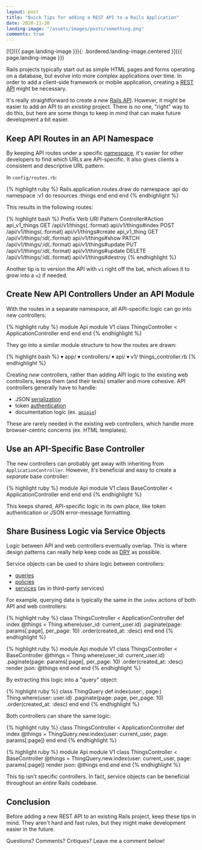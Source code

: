 ```yaml
---
layout: post
title: "Quick Tips for adding a REST API to a Rails Application"
date: 2020-11-30
landing-image: "/assets/images/posts/something.png"
comments: true
---
```


[![]({{ page.landing-image }}){: .bordered.landing-image.centered }]({{ page.landing-image }})

Rails projects typically start out as simple HTML pages and forms operating on a database, but evolve into more complex applications over time. In order to add a client-side framework or mobile application, creating a [REST API](https://restfulapi.net/) might be necessary.

It's really straightforward to create a _new_ [Rails API](https://guides.rubyonrails.org/api_app.html). However, it might be easier to add an API to an _existing_ project. There is no one, "right" way to do this, but here are some things to keep in mind that can make future development a bit easier.

## Keep API Routes in an API Namespace

By keeping API routes under a specific [namespace](https://guides.rubyonrails.org/routing.html#controller-namespaces-and-routing), it's easier for other developers to find which URLs are API-specific. It also gives clients a consistent and descriptive URL pattern.

In `config/routes.rb`:

{% highlight ruby %}
Rails.application.routes.draw do
  namespace :api do
    namespace :v1 do
      resources :things
    end
  end
end
{% endhighlight %}

This results in the following routes:

{% highlight bash %}
       Prefix Verb   URI Pattern                     Controller#Action
api_v1_things GET    /api/v1/things(.:format)        api/v1/things#index
              POST   /api/v1/things(.:format)        api/v1/things#create
 api_v1_thing GET    /api/v1/things/:id(.:format)    api/v1/things#show
              PATCH  /api/v1/things/:id(.:format)    api/v1/things#update
              PUT    /api/v1/things/:id(.:format)    api/v1/things#update
              DELETE /api/v1/things/:id(.:format)    api/v1/things#destroy
{% endhighlight %}

Another tip is to version the API with `v1` right off the bat, which allows it to grow into a `v2` if needed.

## Create New API Controllers Under an API Module

With the routes in a separate namespace, all API-specific logic can go into new controllers:

{% highlight ruby %}
module Api
  module V1
    class ThingsController < ApplicationController
    end
  end
end
{% endhighlight %}

They go into a similar module structure to how the routes are drawn:

{% highlight bash %}
▾ app/
  ▾ controllers/
    ▾ api/
      ▾ v1/
        things_controller.rb
{% endhighlight %}

Creating _new_ controllers, rather than adding API logic to the existing web controllers, keeps them (and their tests) smaller and more cohesive. API controllers generally have to handle:

* JSON [serialization](https://buttercms.com/blog/json-serialization-in-rails-a-complete-guide) 
* token [authentication](https://blog.restcase.com/4-most-used-rest-api-authentication-methods/)
* documentation logic (ex. [`apipie`](https://github.com/Apipie/apipie-rails#api-documentation-tool))

These are rarely needed in the existing web controllers, which handle more browser-centric concerns (ex. HTML templates).

## Use an API-Specific Base Controller

The new controllers can probably get away with inheriting from `ApplicationController`. However, it's beneficial and easy to create a _separate_ base controller:

{% highlight ruby %}
module Api
  module V1
    class BaseController < ApplicationController
    end
  end
end
{% endhighlight %}

This keeps shared, API-specific logic in its own place, like token authentication or JSON error-message formatting.

## Share Business Logic via Service Objects

Logic between API and web controllers eventually overlap. This is where design patterns can really help keep code as [DRY](https://en.wikipedia.org/wiki/Don%27t_repeat_yourself) as possible.

Service objects can be used to share logic between controllers:

* [queries](https://medium.flatstack.com/query-object-in-ruby-on-rails-56ea434365f0)
* [policies](https://github.com/varvet/pundit#policies)
* [services](https://www.toptal.com/ruby-on-rails/rails-service-objects-tutorial) (as in third-party services)

For example, querying data is typically the same in the `index` actions of both API and web controllers:

{% highlight ruby %}
class ThingsController < ApplicationController
  def index
    @things = Thing.where(user_id: current_user.id)
                   .paginate(page: params[:page], per_page: 10)
                   .order(created_at: :desc)
  end
end
{% endhighlight %}

{% highlight ruby %}
module Api
  module V1
    class ThingsController < BaseController
      @things = Thing.where(user_id: current_user.id)
                     .paginate(page: params[:page], per_page: 10)
                     .order(created_at: :desc)
      render json: @things
    end
  end
end
{% endhighlight %}

By extracting this logic into a "query" object:

{% highlight ruby %}
class ThingQuery
  def index(user:, page:)
    Thing.where(user: user.id)
         .paginate(page: page, per_page: 10)
         .order(created_at: :desc)
  end
end
{% endhighlight %}

Both controllers can share the same logic:

{% highlight ruby %}
class ThingsController < ApplicationController
  def index
    @things = ThingQuery.new.index(user: current_user, page: params[:page])
  end
end
{% endhighlight %}

{% highlight ruby %}
module Api
  module V1
    class ThingsController < BaseController
      @things = ThingQuery.new.index(user: current_user, page: params[:page])
      render json: @things
    end
  end
end
{% endhighlight %}

This tip isn't specific controllers. In fact, service objects can be beneficial throughout an _entire_ Rails codebase.

## Conclusion

Before adding a new REST API to an existing Rails project, keep these tips in mind. They aren't hard and fast rules, but they might make development easier in the future.

Questions? Comments? Critiques? Leave me a comment below!
